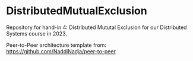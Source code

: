 # DistributedMutualExclusion

Repository for hand-in 4: Distributed Mututal Exclusion for our Distributed Systems course in 2023.

Peer-to-Peer architecture template from: https://github.com/NaddiNadja/peer-to-peer
